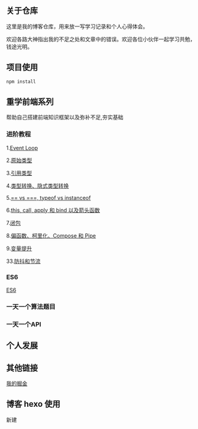 ## 关于仓库

这里是我的博客仓库，用来放一写学习记录和个人心得体会。

欢迎各路大神指出我的不足之处和文章中的错误。欢迎各位小伙伴一起学习共勉，钱途光明。


## 项目使用
```sh
npm install
```
## 重学前端系列
帮助自己搭建前端知识框架以及弥补不足,夯实基础

### 进阶教程

1.[Event Loop](https://zhangyingcai.github.io/articles/18146.html)

2.[原始类型](https://zhangyingcai.github.io/articles/30131.html)

3.[引用类型](https://zhangyingcai.github.io/articles/20015.html)

4.[类型转换、隐式类型转换](https://zhangyingcai.github.io/articles/38075.html)

5.[== vs ===, typeof vs instanceof](https://zhangyingcai.github.io/articles/64439.html)

6.[this, call, apply 和 bind 以及箭头函数](https://zhangyingcai.github.io/articles/38128.html)

7.[闭包](https://zhangyingcai.github.io/articles/7415.html)

8.[偏函数、柯里化、Compose 和 Pipe](https://zhangyingcai.github.io/articles/7919.html)

9.[变量提升](https://zhangyingcai.github.io/articles/30046.html)

33.[防抖和节流](https://zhangyingcai.github.io/articles/8a2f.html)

### ES6

[ES6](https://zhangyingcai.github.io/2019/01/17/es6/)

### 一天一个算法题目

### 一天一个API


## 个人发展


## 其他链接

[我的掘金](https://juejin.im/user/5c22d25451882575f5604471/posts)

## 博客 hexo 使用

新建

